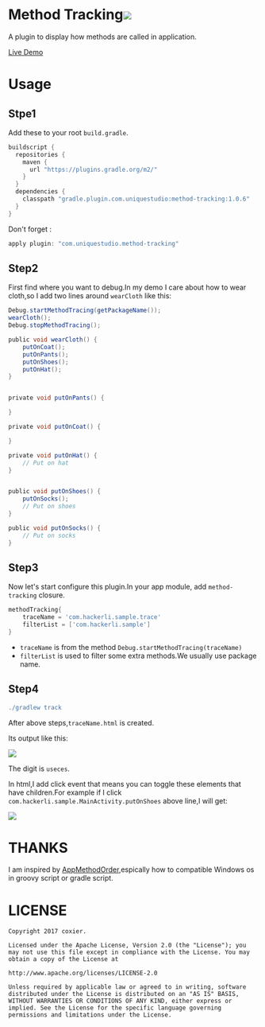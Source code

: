 # Method Tracking![](https://travis-ci.org/CoXier/AppMethodTracking.svg?branch=master)

A plugin to display how methods are called in application.

[Live Demo](http://coxier.cn/AppMethodTracking.html)

# Usage

## Stpe1
Add these to your root `build.gradle`.

```groovy
buildscript {
  repositories {
    maven {
      url "https://plugins.gradle.org/m2/"
    }
  }
  dependencies {
    classpath "gradle.plugin.com.uniquestudio:method-tracking:1.0.6"
  }
}

```
Don't forget :

```groovy
apply plugin: "com.uniquestudio.method-tracking"
```

## Step2
First find where you want to debug.In my demo I care about how to wear cloth,so I add two lines around `wearCloth` like this:

```groovy
Debug.startMethodTracing(getPackageName());
wearCloth();
Debug.stopMethodTracing();

public void wearCloth() {
    putOnCoat();
    putOnPants();
    putOnShoes();
    putOnHat();
}


private void putOnPants() {

}

private void putOnCoat() {

}

private void putOnHat() {
    // Put on hat
}


public void putOnShoes() {
    putOnSocks();
    // Put on shoes
}

public void putOnSocks() {
    // Put on socks
}
```
## Step3
Now let's start configure this plugin.In your app module, add `method-tracking` closure.

```groovy
methodTracking{
    traceName = 'com.hackerli.sample.trace'
    filterList = ['com.hackerli.sample']
}
```
* `traceName` is from the method `Debug.startMethodTracing(traceName)`
* `filterList` is used to filter some extra methods.We usually use package name.

## Step4
```groovy
./gradlew track
```
After above steps,`traceName.html` is created.

Its output like this:

<img src="/screenshot/s_0.png"/>

The digit is `useces`.


In html,I add click event that means you can toggle these elements that have children.For example if I click `com.hackerli.sample.MainActivity.putOnShoes` above line,I will get:

<img src="/screenshot/s_1.png"/>


# THANKS
I am inspired by [AppMethodOrder](https://github.com/zjw-swun/AppMethodOrder),espically how to compatible Windows os in groovy script or gradle script.

# LICENSE
```
Copyright 2017 coxier.

Licensed under the Apache License, Version 2.0 (the "License"); you may not use this file except in compliance with the License. You may obtain a copy of the License at

http://www.apache.org/licenses/LICENSE-2.0

Unless required by applicable law or agreed to in writing, software distributed under the License is distributed on an "AS IS" BASIS, WITHOUT WARRANTIES OR CONDITIONS OF ANY KIND, either express or implied. See the License for the specific language governing permissions and limitations under the License.
```
